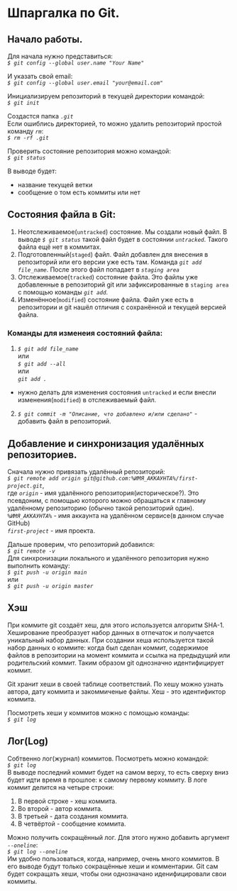 # Шпаргалка по Git.

## Начало работы.

Для начала нужно представиться:  
*`$ git config --global user.name "Your Name"`*

И указать свой email:  
*`$ git config --global user.email "your@email.com"`*  

Инициализируем репозиторий в текущей директории командой:  
*`$ git init`*

Создастся папка *`.git`*  
Если ошиблись директорией, то можно удалить репозиторий простой команду *`rm`*:  
*`$ rm -rf .git`*

Проверить состояние репозитория можно командой:  
*`$ git status`*  

В выводе будет:
* название текущей ветки
* сообщение о том есть коммиты или нет

## Состояния файла в Git:

1. Неотслеживаемое(`untracked`) состояние. Мы создали новый файл. В выводе *`$ git status`* такой файл будет в состоянии *`untracked`*. Такого файла ещё нет в коммитах.  
2. Подготовленный(`staged`) файл. Файл добавлен для внесения в репозиторий или его версии уже есть там. Команда *`git add file_name`*. После этого файл попадает в *`staging area`*  
3. Отслеживаемое(`tracked`) состояние файла. Это файлы уже добавленные в репозиторий git или зафиксированные в `staging area` с помощью команды *`git add`*.  
4. Изменённое(`modified`) состояние файла. Файл уже есть в репозитории и git нашёл отличия с сохранённой и текущей версией файла.  

### Команды для изменеия состояний файла:

1. *`$ git add file_name`*  
    или  
    *`$ git add --all`*  
    или  
    *`git add .`*
- нужно делать для изменения состояния `untracked` и если внесли изменения(`modified`) в отслеживаемый файл.
2. *`$ git commit -m "Описание, что добавлено и/или сделано"`* -  
     добавить файл в репозиторий.

## Добавление и синхронизация удалённых репозиториев.

Сначала нужно привязать удалённый репозиторий:  
*`$ git remote add origin git@github.com:%ИМЯ_АККАУНТА%/first-project.git`*,  
где *`origin`* - имя удалённого репозитория(историческое?). Это псевдоним, с помощью которого можно обращаться к главному удалённому репозиторию (обычно такой репозиторий один).  
*`%ИМЯ_АККАУНТА%`* - имя аккаунта на удалённом сервисе(в данном случае GitHub)  
*`first-project`* - имя проекта.

Дальше проверим, что репозиторий добавился:  
*`$ git remote -v`*  
Для синхронизации локального и удалённого репозитория нужно выполнить команду:  
*`$ git push -u origin main`*  
или  
*`$ git push -u origin master`*

## Хэш

При коммите git создаёт хеш, для этого используется алгоритм SHA-1. Хеширование преобразует набор данных в отпечаток и получается уникальный набор данных. При создании хеша используется такой набор данных о коммите: когда был сделан коммит, содержимое файлов в репозитории на момент коммита и ссылка на предыдущий или родительский коммит. Таким образом git однозначно идентифицирует коммит.

Git хранит хеши в своей таблице соответствий. По хешу можно узнать автора, дату коммита и закоммиченые файлы. Хеш - это идентификтор коммита.

Посмотреть хеши у коммитов можно с помощью команды:  
*`$ git log`*

## Лог(Log)  
Собтвенно лог(журнал) коммитов. Посмотреть можно командой:  
*`$ git log`*  
В выводе последний коммит будет на самом верху, то есть сверху вниз будет идти время в прошлое: к самому первому коммиту. В логе коммит делится на четыре строки:
1. В первой строке - хеш коммита.
2. Во второй - автор коммита.
3. В третьей - дата создания коммита.
4. В четвёртой - сообщение коммита.

Можно получить сокращённый лог. Для этого нужно добавить аргумент *`--oneline`*:  
*`$ git log --oneline`*  
Им удобно пользоваться, когда, например, очень много коммитов. В его выводе будут только сокращённые хеши и комментарии. Git сам будет сокращать хеши, чтобы они однозначано иденифицировали свои коммиты.
